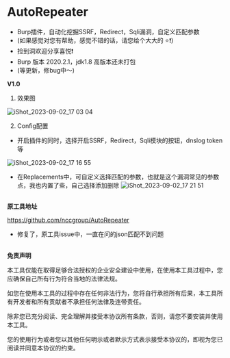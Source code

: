 # AutoRepeater
* Burp插件，自动化挖掘SSRF，Redirect，Sqli漏洞，自定义匹配参数
* (如果感觉对您有帮助，感觉不错的话，请您给个大大的 ⭐️❗️)
* 捡到洞欢迎分享喜悦❗️
* Burp 版本 2020.2.1，jdk1.8 高版本还未打包
* (等更新，修bug中～)



**V1.0**

1. 效果图

![iShot_2023-09-02_17 03 04](https://github.com/Lotus6/AutoRepeater/assets/63742814/6a806fe8-2c8f-4233-a60e-9d9909e66425)


2. Config配置

* 开启插件的同时，选择开启SSRF，Redirect，Sqli模块的按钮，dnslog token等

![iShot_2023-09-02_17 16 55](https://github.com/Lotus6/AutoRepeater/assets/63742814/e17785e0-6d40-4bac-a62c-f1d70d1a5e50)


* 在Replacements中，可自定义选择匹配的参数，也就是这个漏洞常见的参数点，我也内置了些，自己选择添加删除
![iShot_2023-09-02_17 21 51](https://github.com/Lotus6/AutoRepeater/assets/63742814/af092b05-bfc8-4389-9e3e-a57c850acab4)




##

**原工具地址**

https://github.com/nccgroup/AutoRepeater

* 修复了，原工具issue中，一直在问的json匹配不到问题



##

**免责声明**



本工具仅能在取得足够合法授权的企业安全建设中使用，在使用本工具过程中，您应确保自己所有行为符合当地的法律法规。


如您在使用本工具的过程中存在任何非法行为，您将自行承担所有后果，本工具所有开发者和所有贡献者不承担任何法律及连带责任。


除非您已充分阅读、完全理解并接受本协议所有条款，否则，请您不要安装并使用本工具。


您的使用行为或者您以其他任何明示或者默示方式表示接受本协议的，即视为您已阅读并同意本协议的约束。

